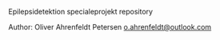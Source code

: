 Epilepsidetektion specialeprojekt repository

Author:
Oliver Ahrenfeldt Petersen
o.ahrenfeldt@outlook.com
